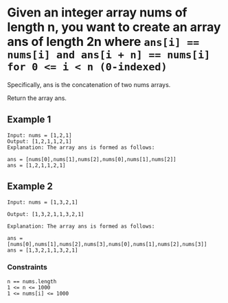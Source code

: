 # Given an integer array nums of length n, you want to create an array ans of length 2n where `ans[i] == nums[i] and ans[i + n] == nums[i] for 0 <= i < n (0-indexed)`

Specifically, ans is the concatenation of two nums arrays.

Return the array ans.

## Example 1

    Input: nums = [1,2,1]
    Output: [1,2,1,1,2,1]
    Explanation: The array ans is formed as follows:

    ans = [nums[0],nums[1],nums[2],nums[0],nums[1],nums[2]]
    ans = [1,2,1,1,2,1]

## Example 2

    Input: nums = [1,3,2,1]

    Output: [1,3,2,1,1,3,2,1]

    Explanation: The array ans is formed as follows:

    ans = [nums[0],nums[1],nums[2],nums[3],nums[0],nums[1],nums[2],nums[3]]
    ans = [1,3,2,1,1,3,2,1]

### Constraints

    n == nums.length
    1 <= n <= 1000
    1 <= nums[i] <= 1000
